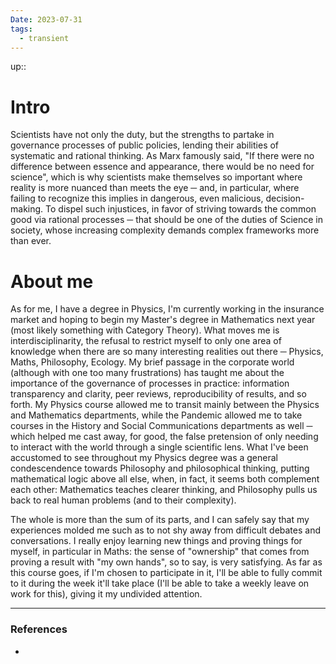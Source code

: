 ```yaml
---
Date: 2023-07-31
tags:
  - transient
---
```

up:: 
# Intro
Scientists have not only the duty, but the strengths to partake in governance processes of public policies, lending their abilities of systematic and rational thinking. As Marx famously said, "If there were no difference between essence and appearance, there would be no need for science", which is why scientists make themselves so important where reality is more nuanced than meets the eye ─ and, in particular, where failing to recognize this implies in dangerous, even malicious, decision-making. To dispel such injustices, in favor of striving towards the common good via rational processes ─ that should be one of the duties of Science in society, whose increasing complexity demands complex frameworks more than ever.
# About me
As for me, I have a degree in Physics, I'm currently working in the insurance market and hoping to begin my Master's degree in Mathematics next year (most likely something with Category Theory). What moves me is interdisciplinarity, the refusal to restrict myself to only one area of knowledge when there are so many interesting realities out there ─ Physics, Maths, Philosophy, Ecology. My brief passage in the corporate world (although with one too many frustrations) has taught me about the importance of the governance of processes in practice: information transparency and clarity, peer reviews, reproducibility of results, and so forth. My Physics course allowed me to transit mainly between the Physics and Mathematics departments, while the Pandemic allowed me to take courses in the History and Social Communications departments as well ─ which helped me cast away, for good, the false pretension of only needing to interact with the world through a single scientific lens. What I've been accustomed to see throughout my Physics degree was a general condescendence towards Philosophy and philosophical thinking, putting mathematical logic above all else, when, in fact, it seems both complement each other: Mathematics teaches clearer thinking, and Philosophy pulls us back to real human problems (and to their complexity). 

The whole is more than the sum of its parts, and I can safely say that my experiences molded me such as to not shy away from difficult debates and conversations. I really enjoy learning new things and proving things for myself, in particular in Maths: the sense of "ownership" that comes from proving a result with "my own hands", so to say, is very satisfying. As far as this course goes, if I'm chosen to participate in it, I'll be able to fully commit to it during the week it'll take place (I'll be able to take a weekly leave on work for this), giving it my undivided attention.

---
### References
- 